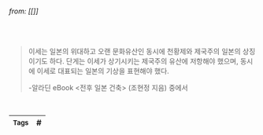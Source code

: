 
###### from: [[]]

<br/>

>이세는 일본의 위대하고 오랜 문화유산인 동시에 천황제와 제국주의 일본의 상징이기도 하다. 단게는 이세가 상기시키는 제국주의 유산에 저항해야 했으며, 동시에 이세로 대표되는 일본의 기상을 표현해야 했다. 
>
>-알라딘 eBook <전후 일본 건축> (조현정 지음) 중에서 

<br/>

| <small> Tags </small> | # |
| --- | --- |
